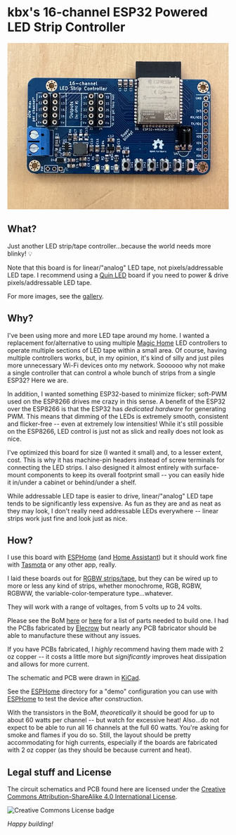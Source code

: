 # kbx's 16-channel ESP32 Powered LED Strip Controller

[![kbxLEDController-16ch PCB](images/board_top_small.jpeg "kbxLEDController-16ch PCB")](images/board_top.jpeg)

## What?

Just another LED strip/tape controller...because the world needs more blinky! 💡

Note that this board is for linear/"analog" LED tape, not pixels/addressable LED tape. I recommend using a
[Quin LED](https://quinled.info) board if you need to power & drive pixels/addressable LED tape.

For more images, see the [gallery](GALLERY.md).

## Why?

I've been using more and more LED tape around my home. I wanted a replacement for/alternative to using multiple
[Magic Home](https://www.aliexpress.us/item/3256803342079819.html) LED controllers to operate multiple sections of LED
tape within a small area. Of course, having multiple controllers works, but, in my opinion, it's kind of silly and just
piles more unnecessary Wi-Fi devices onto my network. Soooooo why not make a single controller that can control a whole
bunch of strips from a single ESP32? Here we are.

In addition, I wanted something ESP32-based to minimize flicker; soft-PWM used on the ESP8266 drives me crazy in this
sense. A benefit of the ESP32 over the ESP8266 is that the ESP32 has _dedicated hardware_ for generating PWM. This
means that dimming of the LEDs is extremely smooth, consistent and flicker-free -- even at extremely low intensities!
While it's still possible on the ESP8266, LED control is just not as slick and really does not look as nice.

I've optimized this board for size (I wanted it small) and, to a lesser extent, cost. This is why it has machine-pin
headers instead of screw terminals for connecting the LED strips. I also designed it almost entirely with surface-mount
components to keep its overall footprint small -- you can easily hide it in/under a cabinet or behind/under a shelf.

While addressable LED tape is easier to drive, linear/"analog" LED tape tends to be significantly less expensive. As
fun as they are and as neat as they may look, I don't really need addressable LEDs everywhere -- linear strips work
just fine and look just as nice.

## How?

I use this board with [ESPHome](https://esphome.io) (and [Home Assistant](https://www.home-assistant.io)) but it should
work fine with [Tasmota](https://tasmota.github.io/docs/) or any other app, really.

I laid these boards out for [RGBW strips/tape](https://www.amazon.com/dp/B01D1I50UW), but they can be wired up to more
or less any kind of strips, whether monochrome, RGB, RGBW, RGBWW, the variable-color-temperature type...whatever.

They will work with a range of voltages, from 5 volts up to 24 volts.

Please see the BoM [here](kbxLEDController-16ch_bom.csv) or [here](https://octopart.com/bom-tool/OrMoA1no) for a list
of parts needed to build one. I had the PCBs fabricated by [Elecrow](https://www.elecrow.com) but nearly any PCB
fabricator should be able to manufacture these without any issues.

If you have PCBs fabricated, I _highly_ recommend having them made with 2 oz copper -- it costs a little more but
_significantly_ improves heat dissipation and allows for more current.

The schematic and PCB were drawn in [KiCad](https://www.kicad.org).

See the [ESPHome](ESPHome/) directory for a "demo" configuration you can use with [ESPHome](https://esphome.io) to test
the device after construction.

With the transistors in the BoM, _theoretically_ it should be good for up to about 60 watts per channel -- but watch
for excessive heat! Also...do not expect to be able to run all 16 channels at the full 60 watts. You're asking for
smoke and flames if you do so. Still, the layout should be pretty accommodating for high currents, especially if the
boards are fabricated with 2 oz copper (as they should be because current and heat).

## Legal stuff and License

The circuit schematics and PCB found here are licensed under the
[Creative Commons Attribution-ShareAlike 4.0 International License](http://creativecommons.org/licenses/by-sa/4.0/).

![Creative Commons License badge](https://i.creativecommons.org/l/by-sa/4.0/88x31.png)

_Happy building!_